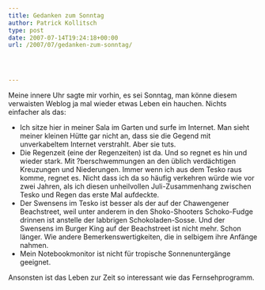 ```yaml
---
title: Gedanken zum Sonntag
author: Patrick Kollitsch
type: post
date: 2007-07-14T19:24:18+00:00
url: /2007/07/gedanken-zum-sonntag/




---
```

Meine innere Uhr sagte mir vorhin, es sei Sonntag, man könne diesem verwaisten Weblog ja mal wieder etwas Leben ein hauchen. Nichts einfacher als das:

  * Ich sitze hier in meiner Sala im Garten und surfe im Internet. Man sieht meiner kleinen Hütte gar nicht an, dass sie die Gegend mit unverkabeltem Internet verstrahlt. Aber sie tuts.
  * Die Regenzeit (eine der Regenzeiten) ist da. Und so regnet es hin und wieder stark. Mit ?berschwemmungen an den üblich verdächtigen Kreuzungen und Niederungen. Immer wenn ich aus dem Tesko raus komme, regnet es. Nicht dass ich da so häufig verkehren würde wie vor zwei Jahren, als ich diesen unheilvollen Juli-Zusammenhang zwischen Tesko und Regen das erste Mal aufdeckte.
  * Der Swensens im Tesko ist besser als der auf der Chawengener Beachstreet, weil unter anderem in den Shoko-Shooters Schoko-Fudge drinnen ist anstelle der labbrigen Schokoladen-Sosse. Und der Swensens im Burger King auf der Beachstreet ist nicht mehr. Schon länger. Wie andere Bemerkenswertigkeiten, die in selbigem ihre Anfänge nahmen.
  * Mein Notebookmonitor ist nicht für tropische Sonnenuntergänge geeignet.

Ansonsten ist das Leben zur Zeit so interessant wie das Fernsehprogramm.